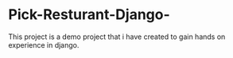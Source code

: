 # Pick-Resturant-Django-
This project is a demo project that i have created to gain hands on experience in django.
